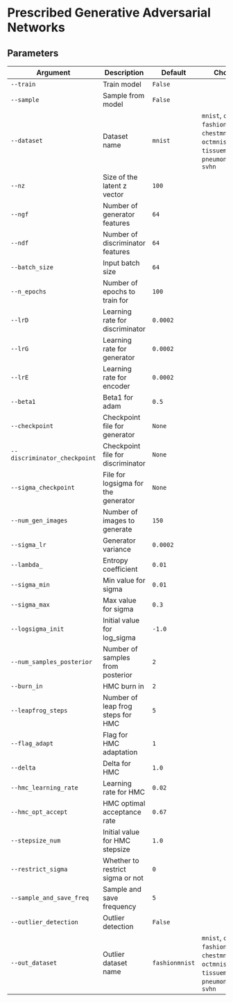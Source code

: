 # Prescribed Generative Adversarial Networks

## Parameters

| Argument                  | Description                            | Default  | Choices                                                                 |
|---------------------------|----------------------------------------|----------|-------------------------------------------------------------------------|
| `--train`                 | Train model                            | `False`  |                                                                         |
| `--sample`                | Sample from model                      | `False`  |                                                                         |
| `--dataset`               | Dataset name                           | `mnist`  | `mnist`, `cifar10`, `fashionmnist`, `chestmnist`, `octmnist`, `tissuemnist`, `pneumoniamnist`, `svhn` |
| `--nz`                    | Size of the latent z vector            | `100`    |                                                                         |
| `--ngf`                   | Number of generator features           | `64`     |                                                                         |
| `--ndf`                   | Number of discriminator features       | `64`     |                                                                         |
| `--batch_size`            | Input batch size                       | `64`     |                                                                         |
| `--n_epochs`              | Number of epochs to train for          | `100`    |                                                                         |
| `--lrD`                   | Learning rate for discriminator        | `0.0002` |                                                                         |
| `--lrG`                   | Learning rate for generator            | `0.0002` |                                                                         |
| `--lrE`                   | Learning rate for encoder              | `0.0002` |                                                                         |
| `--beta1`                 | Beta1 for adam                         | `0.5`    |                                                                         |
| `--checkpoint`            | Checkpoint file for generator          | `None`   |                                                                         |
| `--discriminator_checkpoint` | Checkpoint file for discriminator    | `None`     |                                                                         |
| `--sigma_checkpoint`         | File for logsigma for the generator   | `None`     |                                                                         |
| `--num_gen_images`        | Number of images to generate           | `150`    |                                                                         |
| `--sigma_lr`              | Generator variance                     | `0.0002` |                                                                         |
| `--lambda_`               | Entropy coefficient                    | `0.01`   |                                                                         |
| `--sigma_min`             | Min value for sigma                    | `0.01`   |                                                                         |
| `--sigma_max`             | Max value for sigma                    | `0.3`    |                                                                         |
| `--logsigma_init`         | Initial value for log_sigma            | `-1.0`   |                                                                         |
| `--num_samples_posterior` | Number of samples from posterior       | `2`      |                                                                         |
| `--burn_in`               | HMC burn in                            | `2`      |                                                                         |
| `--leapfrog_steps`        | Number of leap frog steps for HMC      | `5`      |                                                                         |
| `--flag_adapt`            | Flag for HMC adaptation                | `1`      |                                                                         |
| `--delta`                 | Delta for HMC                          | `1.0`    |                                                                         |
| `--hmc_learning_rate`     | Learning rate for HMC                  | `0.02`   |                                                                         |
| `--hmc_opt_accept`        | HMC optimal acceptance rate            | `0.67`   |                                                                         |
| `--stepsize_num`          | Initial value for HMC stepsize         | `1.0`    |                                                                         |
| `--restrict_sigma`        | Whether to restrict sigma or not      | `0`      |                                                                         |
| `--sample_and_save_freq`  | Sample and save frequency              | `5`      |                                                                         |
| `--outlier_detection`     | Outlier detection                      | `False`  |                                                                         |
| `--out_dataset`           | Outlier dataset name                   | `fashionmnist` | `mnist`, `cifar10`, `fashionmnist`, `chestmnist`, `octmnist`, `tissuemnist`, `pneumoniamnist`, `svhn` |

